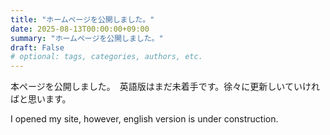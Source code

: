 ```yaml
---
title: "ホームページを公開しました。"
date: 2025-08-13T00:00:00+09:00
summary: "ホームページを公開しました。"
draft: False
# optional: tags, categories, authors, etc.
---
```

本ページを公開しました。　英語版はまだ未着手です。徐々に更新しいていければと思います。

I opened my site, however, english version is under construction. 